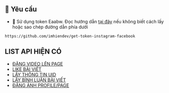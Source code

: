 
## 🔑 Yêu cầu

+ 📝 Sử dụng token Eaabw. Đọc hướng dẫn [tại đây](https://github.com/imhiendev/get-token-instagram-facebook) nếu không biết cách lấy hoặc sao chép đường dẫn phía dưới

```hash
https://github.com/imhiendev/get-token-instagram-facebook
```
## LIST API HIỆN CÓ
+ [ĐĂNG VIDEO LÊN PAGE](https://github.com/imhiendev/API_FACEBOOK/blob/main/upload-video-to-page.md)
+ [LIKE BÀI VIẾT](https://github.com/imhiendev/API_FACEBOOK/blob/main/like_post.md)
+ [LẤY THÔNG TIN UID](https://github.com/imhiendev/API_FACEBOOK/blob/main/get-info-id.md)
+ [LẤY BÌNH LUẬN BÀI VIẾT](https://github.com/imhiendev/API_FACEBOOK/blob/main/get-comment-post.md)
+ [ĐĂNG ẢNH PROFILE/PAGE](https://github.com/imhiendev/API_FACEBOOK/blob/main/upload-image.md)
